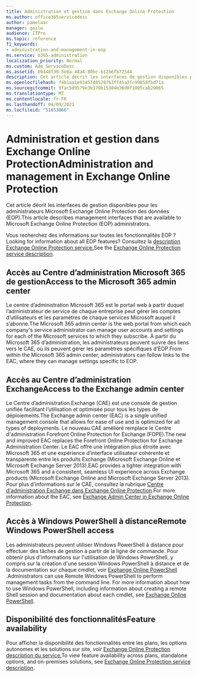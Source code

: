 ```yaml
---
title: Administration et gestion dans Exchange Online Protection
ms.author: office365servicedesc
author: pamelaar
manager: gailw
audience: ITPro
ms.topic: reference
f1_keywords:
- administration-and-management-in-eop
ms.service: o365-administration
localization_priority: Normal
ms.custom: Adm_ServiceDesc
ms.assetid: b9448f39-5e8a-48a4-80bc-b12b6fb72544
description: Cet article décrit les interfaces de gestion disponibles pour les administrateurs Microsoft Exchange Online Protection des données (EOP).
ms.openlocfilehash: f4b1aa1e9345740528763ff45a3fc99858fbd71a
ms.sourcegitcommit: 9fac5d9579e3b370b15384b36d0f1805cab20065
ms.translationtype: MT
ms.contentlocale: fr-FR
ms.lasthandoff: 04/09/2021
ms.locfileid: "51653066"
---
```

# <a name="administration-and-management-in-exchange-online-protection"></a><span data-ttu-id="2a728-103">Administration et gestion dans Exchange Online Protection</span><span class="sxs-lookup"><span data-stu-id="2a728-103">Administration and management in Exchange Online Protection</span></span>

<span data-ttu-id="2a728-104">Cet article décrit les interfaces de gestion disponibles pour les administrateurs Microsoft Exchange Online Protection des données (EOP).</span><span class="sxs-lookup"><span data-stu-id="2a728-104">This article describes management interfaces that are available to Microsoft Exchange Online Protection (EOP) administrators.</span></span>
  
<span data-ttu-id="2a728-105">Vous recherchez des informations sur toutes les fonctionnalités EOP ?</span><span class="sxs-lookup"><span data-stu-id="2a728-105">Looking for information about all EOP features?</span></span> <span data-ttu-id="2a728-106">Consultez la [description Exchange Online Protection service.](exchange-online-protection-service-description.md)</span><span class="sxs-lookup"><span data-stu-id="2a728-106">See the [Exchange Online Protection service description](exchange-online-protection-service-description.md).</span></span>
  
## <a name="access-to-the-microsoft-365-admin-center"></a><span data-ttu-id="2a728-107">Accès au Centre d’administration Microsoft 365 de gestion</span><span class="sxs-lookup"><span data-stu-id="2a728-107">Access to the Microsoft 365 admin center</span></span>

<span data-ttu-id="2a728-108">Le centre d’administration Microsoft 365 est le portail web à partir duquel l’administrateur de service de chaque entreprise peut gérer les comptes d’utilisateurs et les paramètres de chaque services Microsoft auquel il s’abonne.</span><span class="sxs-lookup"><span data-stu-id="2a728-108">The Microsoft 365 admin center is the web portal from which each company's service administrator can manage user accounts and settings for each of the Microsoft services to which they subscribe.</span></span> <span data-ttu-id="2a728-109">À partir du Microsoft 365 d’administration, les administrateurs peuvent suivre des liens vers le CAE, où ils peuvent gérer les paramètres spécifiques d’EOP.</span><span class="sxs-lookup"><span data-stu-id="2a728-109">From within the Microsoft 365 admin center, administrators can follow links to the EAC, where they can manage settings specific to EOP.</span></span>
  
## <a name="access-to-the-exchange-admin-center"></a><span data-ttu-id="2a728-110">Accès au Centre d’administration Exchange</span><span class="sxs-lookup"><span data-stu-id="2a728-110">Access to the Exchange admin center</span></span>

<span data-ttu-id="2a728-111">Le Centre d’administration Exchange (CAE) est une console de gestion unifiée facilitant l’utilisation et optimisée pour tous les types de déploiements.</span><span class="sxs-lookup"><span data-stu-id="2a728-111">The Exchange admin center (EAC) is a single unified management console that allows for ease of use and is optimized for all types of deployments.</span></span> <span data-ttu-id="2a728-112">Le nouveau CAE amélioré remplace le Centre d'administration Forefront Online Protection for Exchange (FOPE).</span><span class="sxs-lookup"><span data-stu-id="2a728-112">The new and improved EAC replaces the Forefront Online Protection for Exchange Administration Center.</span></span> <span data-ttu-id="2a728-113">Le EAC offre une intégration plus étroite avec Microsoft 365 et une expérience d’interface utilisateur cohérente et transparente entre les produits Exchange (Microsoft Exchange Online et Microsoft Exchange Server 2013).</span><span class="sxs-lookup"><span data-stu-id="2a728-113">EAC provides a tighter integration with Microsoft 365 and a consistent, seamless UI experience across Exchange products (Microsoft Exchange Online and Microsoft Exchange Server 2013).</span></span> <span data-ttu-id="2a728-114">Pour plus d'informations sur le CAE, consultez la rubrique [Centre d'administration Exchange dans Exchange Online Protection](/microsoft-365/security/office-365-security/exchange-admin-center-in-exchange-online-protection-eop).</span><span class="sxs-lookup"><span data-stu-id="2a728-114">For more information about the EAC, see [Exchange Admin Center in Exchange Online Protection](/microsoft-365/security/office-365-security/exchange-admin-center-in-exchange-online-protection-eop).</span></span>
  
## <a name="remote-windows-powershell-access"></a><span data-ttu-id="2a728-115">Accès à Windows PowerShell à distance</span><span class="sxs-lookup"><span data-stu-id="2a728-115">Remote Windows PowerShell access</span></span>

 <span data-ttu-id="2a728-p104">Les administrateurs peuvent utiliser Windows PowerShell à distance pour effectuer des tâches de gestion à partir de la ligne de commande. Pour obtenir plus d'informations sur l'utilisation de Windows PowerShell, y compris sur la création d'une session Windows PowerShell à distance et de la documentation sur chaque cmdlet, voir [Exchange Online PowerShell ](/powershell/exchange/exchange-online-powershell).</span><span class="sxs-lookup"><span data-stu-id="2a728-p104">Administrators can use Remote Windows PowerShell to perform management tasks from the command line. For more information about how to use Windows PowerShell, including information about creating a remote Shell session and documentation about each cmdlet, see [Exchange Online PowerShell](/powershell/exchange/exchange-online-powershell).</span></span>
  
## <a name="feature-availability"></a><span data-ttu-id="2a728-118">Disponibilité des fonctionnalités</span><span class="sxs-lookup"><span data-stu-id="2a728-118">Feature availability</span></span>

<span data-ttu-id="2a728-119">Pour afficher la disponibilité des fonctionnalités entre les plans, les options autonomes et les solutions sur site, voir [Exchange Online Protection description du service.](exchange-online-protection-service-description.md)</span><span class="sxs-lookup"><span data-stu-id="2a728-119">To view feature availability across plans, standalone options, and on-premises solutions, see [Exchange Online Protection service description](exchange-online-protection-service-description.md).</span></span>
